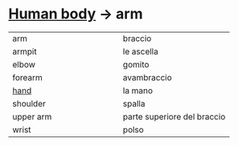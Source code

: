 # [Human body](human-body.html) -> arm 

<table>
<tr>
<td width="50%">arm</td>
<td>braccio</td>
</tr>
<tr>
<td width="50%">armpit</td>
<td>le ascella</td>
</tr>
<tr>
<td width="50%">elbow</td>
<td>gomito</td>
</tr>
<tr>
<td width="50%">forearm</td>
<td>avambraccio</td>
</tr>
<tr>
<td width="50%"><a href="human-body-hand.html">hand</a></td>
<td>la mano</td>
</tr>
<tr>
<td width="50%">shoulder</td>
<td>spalla</td>
</tr>
<tr>
<td width="50%">upper arm</td>
<td>parte superiore del braccio</td>
</tr>
<tr>
<td width="50%">wrist</td>
<td>polso</td>
</tr>
</table>
